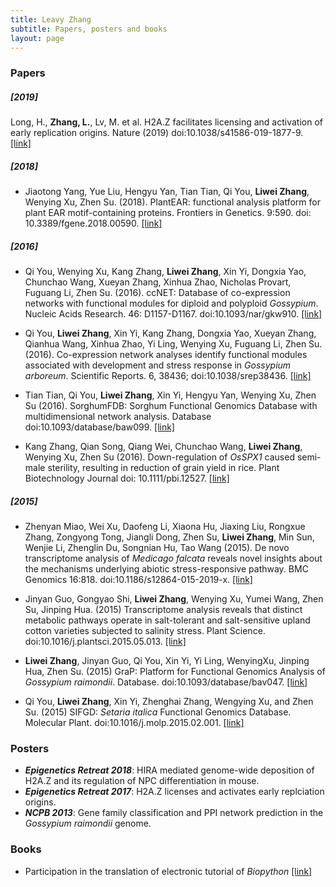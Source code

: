 ```yaml
---
title: Leavy Zhang
subtitle: Papers, posters and books
layout: page
---
```


### Papers

##### [2019]

Long, H., **Zhang, L.**, Lv, M. et al. H2A.Z facilitates licensing and activation of early replication origins. Nature (2019) doi:10.1038/s41586-019-1877-9. [[link]](https://www.nature.com/articles/s41586-019-1877-9 "10")

##### [2018]

+ Jiaotong Yang, Yue Liu, Hengyu Yan, Tian Tian, Qi You, **Liwei Zhang**, Wenying Xu, Zhen Su. (2018). PlantEAR: functional analysis platform for plant EAR motif-containing proteins. Frontiers in Genetics. 9:590. doi: 10.3389/fgene.2018.00590. [[link]](http://dx.doi.org/10.3389/fgene.2018.00590 "1")

##### [2016]

+ Qi You, Wenying Xu, Kang Zhang, **Liwei Zhang**, Xin Yi, Dongxia Yao, Chunchao Wang, Xueyan Zhang, Xinhua Zhao, Nicholas Provart, Fuguang Li, Zhen Su. (2016). ccNET: Database of co-expression networks with functional modules for diploid and polyploid *Gossypium*. Nucleic Acids Research. 46: D1157-D1167. doi:10.1093/nar/gkw910. [[link]](http://dx.doi.org/10.1093/nar/gkw910 "2")

+ Qi You, **Liwei Zhang**, Xin Yi, Kang Zhang, Dongxia Yao, Xueyan Zhang, Qianhua Wang, Xinhua Zhao, Yi Ling, Wenying Xu, Fuguang Li, Zhen Su. (2016). Co-expression network analyses identify functional modules associated with development and stress response in *Gossypium arboreum*. Scientific Reports. 6, 38436; doi:10.1038/srep38436. [[link]](http://dx.doi.org/10.1038/srep38436 "3")

+ Tian Tian, Qi You, **Liwei Zhang**, Xin Yi, Hengyu Yan, Wenying Xu, Zhen Su (2016). SorghumFDB: Sorghum Functional Genomics Database with multidimensional network analysis. Database doi:10.1093/database/baw099. [[link]](http://dx.doi.org/10.1093/database/baw099 "4")

+ Kang Zhang, Qian Song, Qiang Wei, Chunchao Wang, **Liwei Zhang**, Wenying Xu, Zhen Su (2016). Down-regulation of *OsSPX1* caused semi-male sterility, resulting in reduction of grain yield in rice. Plant Biotechnology Journal   doi: 10.1111/pbi.12527. [[link]](http://dx.doi.org/10.1111/pbi.12527 "5")

##### [2015]

+ Zhenyan Miao, Wei Xu, Daofeng Li, Xiaona Hu, Jiaxing Liu, Rongxue Zhang, Zongyong Tong, Jiangli Dong, Zhen Su, **Liwei Zhang**, Min Sun, Wenjie Li, Zhenglin Du, Songnian Hu, Tao Wang (2015). De novo transcriptome analysis of *Medicago falcata* reveals novel insights about the mechanisms underlying abiotic stress-responsive pathway. BMC Genomics 16:818. doi:10.1186/s12864-015-2019-x. [[link]](http://dx.doi.org/10.1186/s12864-015-2019-x "6")

+ Jinyan Guo, Gongyao Shi, **Liwei Zhang**, Wenying Xu, Yumei Wang, Zhen Su, Jinping Hua. (2015) Transcriptome analysis reveals that distinct metabolic pathways operate in salt-tolerant and salt-sensitive upland cotton varieties subjected to salinity stress. Plant Science. doi:10.1016/j.plantsci.2015.05.013. [[link]](http://dx.doi.org/10.1016/j.plantsci.2015.05.013 "7")

+ **Liwei Zhang**, Jinyan Guo, Qi You, Xin Yi, Yi Ling, WenyingXu, Jinping Hua, Zhen Su. (2015) GraP: Platform for Functional Genomics Analysis of *Gossypium raimondii*. Database. doi:10.1093/database/bav047. [[link]](http://dx.doi.org/10.1093/database/bav047 "8")

+ Qi You, **Liwei Zhang**, Xin Yi, Zhenghai Zhang, Wengying Xu, and Zhen Su. (2015) SIFGD: *Setaria italica* Functional Genomics Database. Molecular Plant. doi:10.1016/j.molp.2015.02.001. [[link]](http://dx.doi.org/10.1016/j.molp.2015.02.001 "9")

### Posters
+ ***Epigenetics Retreat 2018***: HIRA mediated genome-wide deposition of H2A.Z and its regulation of NPC differentiation in mouse.
+ ***Epigenetics Retreat 2017***: H2A.Z licenses and activates early replciation origins.
+ ***NCPB 2013***: Gene family classification and PPI network prediction in the *Gossypium raimondii* genome.

### Books
+ Participation in the translation of electronic tutorial of *Biopython* [[link]](https://github.com/Leavy-Zhang/Biopython-cn "biopython") 

